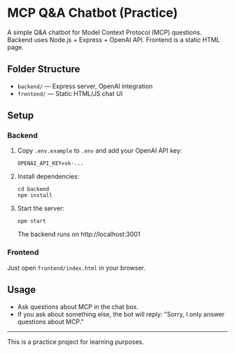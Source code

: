# MCP Q&A Chatbot (Practice)

A simple Q&A chatbot for Model Context Protocol (MCP) questions. Backend uses Node.js + Express + OpenAI API. Frontend is a static HTML page.

## Folder Structure

- `backend/` — Express server, OpenAI integration
- `frontend/` — Static HTML/JS chat UI

## Setup

### Backend
1. Copy `.env.example` to `.env` and add your OpenAI API key:
   ```
   OPENAI_API_KEY=sk-...
   ```
2. Install dependencies:
   ```
   cd backend
   npm install
   ```
3. Start the server:
   ```
   npm start
   ```
   The backend runs on http://localhost:3001

### Frontend
Just open `frontend/index.html` in your browser.

## Usage
- Ask questions about MCP in the chat box.
- If you ask about something else, the bot will reply: "Sorry, I only answer questions about MCP."

---
This is a practice project for learning purposes. 